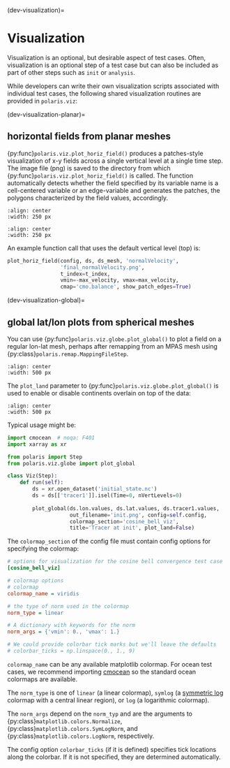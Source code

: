 (dev-visualization)=

# Visualization

Visualization is an optional, but desirable aspect of test cases. Often,
visualization is an optional step of a test case but can also be included
as part of other steps such as `init` or `analysis`.

While developers can write their own visualization scripts associated with
individual test cases, the following shared visualization routines are
provided in `polaris.viz`:

(dev-visualization-planar)=

## horizontal fields from planar meshes

{py:func}`polaris.viz.plot_horiz_field()` produces a patches-style
visualization of x-y fields across a single vertical level at a single time
step. The image file (png) is saved to the directory from which
{py:func}`polaris.viz.plot_horiz_field()` is called. The function
automatically detects whether the field specified by its variable name is
a cell-centered variable or an edge-variable and generates the patches, the
polygons characterized by the field values, accordingly.

```{image} images/baroclinic_channel_cell_patches.png
:align: center
:width: 250 px
```

```{image} images/baroclinic_channel_edge_patches.png
:align: center
:width: 250 px
```

An example function call that uses the default vertical level (top) is:

```python
plot_horiz_field(config, ds, ds_mesh, 'normalVelocity',
                 'final_normalVelocity.png',
                 t_index=t_index,
                 vmin=-max_velocity, vmax=max_velocity,
                 cmap='cmo.balance', show_patch_edges=True)
```

(dev-visualization-global)=

## global lat/lon plots from spherical meshes

You can use {py:func}`polaris.viz.globe.plot_global()` to plot a field on
a regular lon-lat mesh, perhaps after remapping from an MPAS mesh using
{py:class}`polaris.remap.MappingFileStep`.

```{image} images/cosine_bell_final.png
:align: center
:width: 500 px
```

The `plot_land` parameter to {py:func}`polaris.viz.globe.plot_global()` is used
to enable or disable continents overlain on top of the data:

```{image} images/cosine_bell_final_land.png
:align: center
:width: 500 px
```

Typical usage might be:
```python
import cmocean  # noqa: F401
import xarray as xr

from polaris import Step
from polaris.viz.globe import plot_global

class Viz(Step):
    def run(self):
        ds = xr.open_dataset('initial_state.nc')
        ds = ds[['tracer1']].isel(Time=0, nVertLevels=0)
        
        plot_global(ds.lon.values, ds.lat.values, ds.tracer1.values,
                    out_filename='init.png', config=self.config,
                    colormap_section='cosine_bell_viz',
                    title='Tracer at init', plot_land=False)
```

The `colormap_section` of the config file must contain config options for
specifying the colormap:

```cfg
# options for visualization for the cosine bell convergence test case
[cosine_bell_viz]

# colormap options
# colormap
colormap_name = viridis

# the type of norm used in the colormap
norm_type = linear

# A dictionary with keywords for the norm
norm_args = {'vmin': 0., 'vmax': 1.}

# We could provide colorbar tick marks but we'll leave the defaults
# colorbar_ticks = np.linspace(0., 1., 9)
```

`colormap_name` can be any available matplotlib colormap.  For ocean test
cases, we recommend importing [cmocean](https://matplotlib.org/cmocean/) so
the standard ocean colormaps are available.

The `norm_type` is one of `linear` (a linear colormap), `symlog` (a 
[symmetric log](https://matplotlib.org/stable/gallery/images_contours_and_fields/colormap_normalizations_symlognorm.html)
colormap with a central linear region), or `log` (a logarithmic colormap).

The `norm_args` depend on the `norm_typ` and are the arguments to
{py:class}`matplotlib.colors.Normalize`, {py:class}`matplotlib.colors.SymLogNorm`,
and {py:class}`matplotlib.colors.LogNorm`, respectively. 

The config option `colorbar_ticks` (if it is defined) specifies tick locations
along the colorbar. If it is not specified, they are determined automatically.
